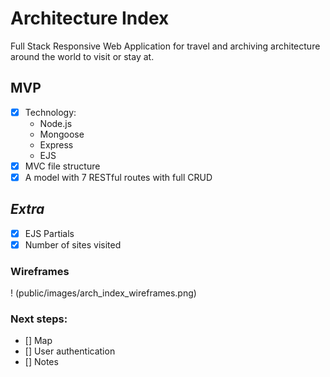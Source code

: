 # Architecture Index
Full Stack Responsive Web Application for travel and archiving architecture around the world to visit or stay at.

## MVP

- [x] Technology:
    - Node.js
    - Mongoose
    - Express
    - EJS
- [x] MVC file structure
- [x] A model with 7 RESTful routes with full CRUD

## *Extra*

- [x] EJS Partials
- [x] Number of sites visited

### Wireframes

! (public/images/arch_index_wireframes.png)

### Next steps:

- [] Map
- [] User authentication
- [] Notes






